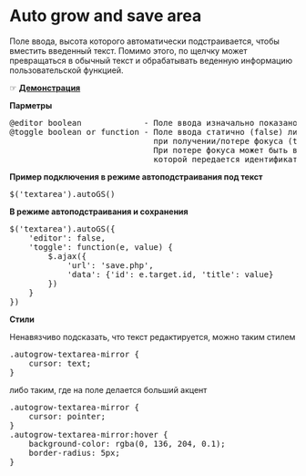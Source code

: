 Auto grow and save area
===================

Поле ввода, высота которого автоматически подстраивается, чтобы вместить введенный текст. Помимо этого, по щелчку может превращаться в обычный текст и обрабатывать веденную информацию пользовательской функцией.

☞ <a href="http://tamtakoe.ru/autoGrowAndSaveArea/">**Демонстрация**</a>

**Парметры**
<pre>@editor boolean             - Поле ввода изначально показано (true) или скрыто (false)
@toggle boolean or function - Поле ввода статично (false) либо показывается/превращается в обычный текст
                              при получении/потере фокуса (true).
                              При потере фокуса может быть выполнена пользовательская функция,
                              которой передается идентификатор поля и его значение (function(event, value))</pre>

**Пример подключения в режиме автоподстраивания под текст**
<pre>$('textarea').autoGS()</pre>

**В режиме автоподстраивания и сохранения**
<pre>$('textarea').autoGS({
    'editor': false,
    'toggle': function(e, value) {
        $.ajax({
            'url': 'save.php',
            'data': {'id': e.target.id, 'title': value}
        })
    }
})</pre>

**Стили**

Ненавязчиво подсказать, что текст редактируется, можно таким стилем
<pre>.autogrow-textarea-mirror {
    cursor: text;
}</pre>
либо таким, где на поле делается больший акцент
<pre>.autogrow-textarea-mirror {
    cursor: pointer;
}
.autogrow-textarea-mirror:hover {
    background-color: rgba(0, 136, 204, 0.1);
    border-radius: 5px;
}</pre>
